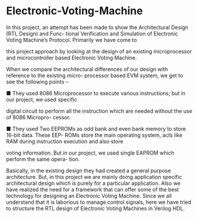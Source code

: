 # Electronic-Voting-Machine

In this project, an attempt has been made to show the Architectural Design (RTL Design) and Func-
tional Verification and Simulation of Electronic Voting Machine’s Protocol. Primarily we have come to

this project approach by looking at the design of an existing microprocessor and microcontroller based
Electronic Voting Machine.

When we compare the architectural differences of our design with reference to the existing micro-
processor based EVM system, we get to see the following points –

■ They used 8086 Microprocessor to execute various instructions; but in our project, we used specific

digital circuit to perform all the instruction which are needed without the use of 8086 Micropro-
cessor.

■ They used Two EEPROMs as odd bank and even bank memory to store 16-bit data. These EEP-
ROMs store the main operating system, acts like RAM during instruction execution and also store

voting information. But in our project, we used single EAPROM which perform the same opera-
tion.

Basically, in the existing design they had created a general purpose architecture. But, in this project
we are mainly doing application specific architectural design which is purely for a particular application.
Also we have realized the need for a framework that can offer some of the best technology for designing
an Electronic Voting Machine. Since we all understand that it is laborious to manage control signals,
here we have tried to structure the RTL design of Electronic Voting Machines in Verilog HDL.
